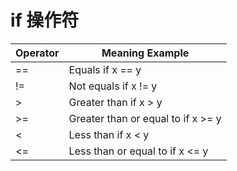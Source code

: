 # if 操作符

|Operator|	Meaning	Example|
|---|---|
|==	|Equals	if x == y
|!=	|Not equals	if x != y
|>	|Greater than	if x > y
|>=	|Greater than or equal to	if x >= y
|<	|Less than	if x < y
|<=	|Less than or equal to	if x <= y

